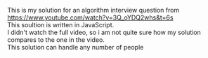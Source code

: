 This is my solution for an algorithm interview question from https://www.youtube.com/watch?v=3Q_oYDQ2whs&t=6s  
This soultion is written in JavaScript.  
I didn't watch the full video, so i am not quite sure how my solution compares to the one in the video.  
This solution can handle any number of people
